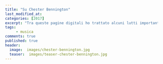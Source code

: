 ```yaml
---
title: "Su Chester Bennington"
last_modified_at:
categories: [2017]
excerpt: "Tra queste pagine digitali ho trattato alcuni lutti importanti [...] Nel Luglio 2017 l'avrei voluto fare anche per Chester. Però non me la sono sentita."
tags: 
     - musica
comments: true
published: true
header:  
  image:  images/chester-bennington.jpg
  teaser:  images/teaser-chester-bennington.jpg
---
```


<script type="text/javascript">
    window.location = "https://www.xabacadabra.github.io/2018/su-chester-bennington/";
</script>
